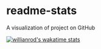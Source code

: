 # readme-stats
A visualization of project on GitHub


[![willianrod's wakatime stats](https://github-readme-stats.vercel.app/api/wakatime?username=vikreinok)](https://github.com/anuraghazra/github-readme-stats)
